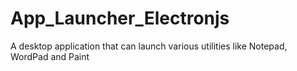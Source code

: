# App_Launcher_Electronjs
 A desktop application that can launch various utilities like Notepad, WordPad and Paint
